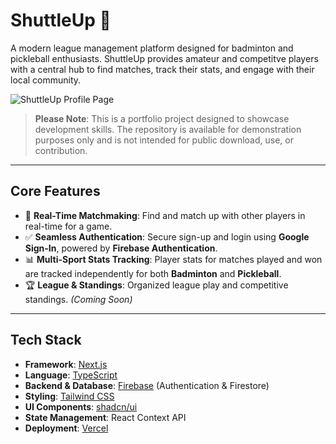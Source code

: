 # ShuttleUp 🏸

A modern league management platform designed for badminton and pickleball enthusiasts. ShuttleUp provides amateur and competitve players with a central hub to find matches, track their stats, and engage with their local community.

![ShuttleUp Profile Page](https://imgur.com/a/z77A6av)

> **Please Note**: This is a portfolio project designed to showcase development skills. The repository is available for demonstration purposes only and is not intended for public download, use, or contribution.

---

## Core Features

-   🚀 **Real-Time Matchmaking**: Find and match up with other players in real-time for a game.
-   ✅ **Seamless Authentication**: Secure sign-up and login using **Google Sign-In**, powered by **Firebase Authentication**.
-   📊 **Multi-Sport Stats Tracking**: Player stats for matches played and won are tracked independently for both **Badminton** and **Pickleball**.
-   🏆 **League & Standings**: Organized league play and competitive standings. *(Coming Soon)*

---

## Tech Stack

-   **Framework**: [Next.js](https://nextjs.org/)
-   **Language**: [TypeScript](https://www.typescriptlang.org/)
-   **Backend & Database**: [Firebase](https://firebase.google.com/) (Authentication & Firestore)
-   **Styling**: [Tailwind CSS](https://tailwindcss.com/)
-   **UI Components**: [shadcn/ui](https://ui.shadcn.com/)
-   **State Management**: React Context API
-   **Deployment**: [Vercel](https://vercel.com/)
